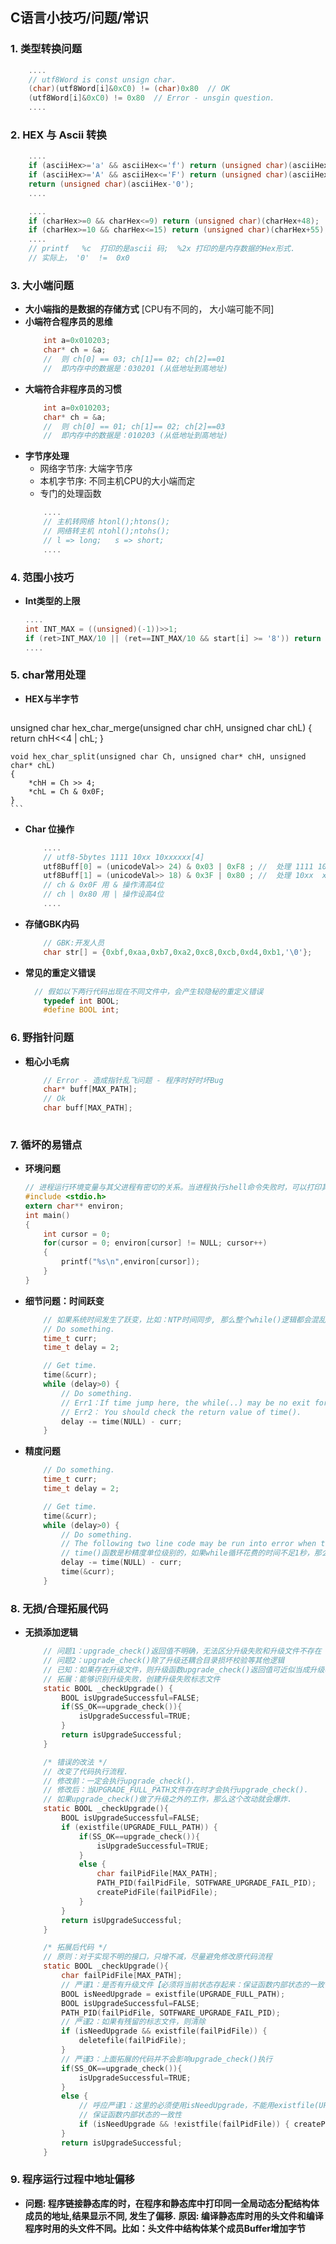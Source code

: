 
## <b>C语言小技巧/问题/常识</b> ##

### <b>1. 类型转换问题</b> ###
```C
    ....
    // utf8Word is const unsign char.
    (char)(utf8Word[i]&0xC0) != (char)0x80  // OK
    (utf8Word[i]&0xC0) != 0x80  // Error - unsgin question.
    ....
```
### 2. HEX 与 Ascii 转换 ###
```C
    ....
    if (asciiHex>='a' && asciiHex<='f') return (unsigned char)(asciiHex-87);
    if (asciiHex>='A' && asciiHex<='F') return (unsigned char)(asciiHex-55);
    return (unsigned char)(asciiHex-'0');
    ....

    ....
    if (charHex>=0 && charHex<=9) return (unsigned char)(charHex+48);
    if (charHex>=10 && charHex<=15) return (unsigned char)(charHex+55);
    ....
    // printf   %c  打印的是ascii 码;  %2x 打印的是内存数据的Hex形式.
    // 实际上， '0'  !=  0x0
```
### <b>3. 大小端问题</b> ###
-  <b>大小端指的是数据的存储方式</b> [CPU有不同的， 大小端可能不同]
- <b>小端符合程序员的思维</b>
    ```C
        int a=0x010203;
        char* ch = &a;
        //  则 ch[0] == 03; ch[1]== 02; ch[2]==01
        //  即内存中的数据是：030201 (从低地址到高地址)
    ```
- <b>大端符合非程序员的习惯</b>
    ```C
        int a=0x010203;
        char* ch = &a;
        //  则 ch[0] == 01; ch[1]== 02; ch[2]==03
        //  即内存中的数据是：010203 (从低地址到高地址)
    ```
- <b>字节序处理</b>
    - 网络字节序: 大端字节序
    - 本机字节序: 不同主机CPU的大小端而定
    - 专门的处理函数
    ```C
        ....
        // 主机转网络 htonl();htons();
        // 网络转主机 ntohl();ntohs();
        // l => long;   s => short;
        ....
    ```
### <b>4. 范围小技巧</b> ###
-  <b>Int类型的上限</b>
    ```C
    ....
    int INT_MAX = ((unsigned)(-1))>>1;
    if (ret>INT_MAX/10 || (ret==INT_MAX/10 && start[i] >= '8')) return -1;
    ....
    ```
### <b>5. char常用处理</b> ###
- <b>HEX与半字节</b>
    
    ```C
unsigned char hex_char_merge(unsigned char chH, unsigned char chL) { return chH<<4 | chL; }
    
    void hex_char_split(unsigned char Ch, unsigned char* chH, unsigned char* chL) 
    { 
        *chH = Ch >> 4;
        *chL = Ch & 0x0F;
    }
    ```
    
- <b>Char 位操作</b>
    ```C
        ....
        // utf8-5bytes 1111 10xx 10xxxxxx[4]
        utf8Buff[0] = (unicodeVal>> 24) & 0x03 | 0xF8 ;	//  处理 1111 10xx
        utf8Buff[1] = (unicodeVal>> 18) & 0x3F | 0x80 ;	//  处理 10xx  xxxx
        // ch & 0x0F 用 & 操作清高4位
        // ch | 0x80 用 | 操作设高4位
        ....
    ```
    
- <b>存储GBK内码</b>
    ```C
        // GBK:开发人员
        char str[] = {0xbf,0xaa,0xb7,0xa2,0xc8,0xcb,0xd4,0xb1,'\0'};
    ```
    
    
    
- <b>常见的重定义错误</b>

    ```c
      // 假如以下两行代码出现在不同文件中，会产生较隐秘的重定义错误
        typedef int BOOL;
        #define BOOL int;
    ```
### <b>6. 野指针问题</b> ###  
- <b>粗心小毛病</b>
    
    ```C
        // Error - 造成指针乱飞问题 - 程序时好时坏Bug 
        char* buff[MAX_PATH];
        // Ok
        char buff[MAX_PATH];
        
    ```
### <b>7. 循坏的易错点</b>  

- **环境问题**

  ```c
  // 进程运行环境变量与其父进程有密切的关系。当进程执行shell命令失败时，可以打印其PATH环境变量(一般从父进程继承而来)
  #include <stdio.h>
  extern char** environ;
  int main()
  {
      int cursor = 0;
      for(cursor = 0; environ[cursor] != NULL; cursor++)
      {
          printf("%s\n",environ[cursor]);
      }
  }
  ```

  

- <b>细节问题：时间跃变</b>

    ```C
        // 如果系统时间发生了跃变，比如：NTP时间同步, 那么整个while()逻辑都会混乱.
        // Do something.
        time_t curr;
        time_t delay = 2;
    
        // Get time.
        time(&curr);
        while (delay>0) {
            // Do something.
            // Err1：If time jump here, the while(..) may be no exit forever.
            // Err2： You should check the return value of time().
            delay -= time(NULL) - curr;
        }
    ```

    

- <b>精度问题</b>

    ```C
        // Do something.
        time_t curr;
        time_t delay = 2;
    
        // Get time.
        time(&curr);
        while (delay>0) {
            // Do something.
            // The following two line code may be run into error when the time cost of this loop is too short.
            // time()函数是秒精度单位级别的，如果while循环花费的时间不足1秒，那么time(NULL)-curr恒等于0, 循环永远不退出。
            delay -= time(NULL) - curr;
            time(&curr);
        }
    ```

### <b>8. 无损/合理拓展代码</b>
- <b>无损添加逻辑</b>
    ```c
        // 问题1：upgrade_check()返回值不明确，无法区分升级失败和升级文件不存在
        // 问题2：upgrade_check()除了升级还耦合目录损坏校验等其他逻辑
        // 已知：如果存在升级文件，则升级函数upgrade_check()返回值可近似当成升级状态
        // 拓展：能够识别升级失败，创建升级失败标志文件
        static BOOL _checkUpgrade() {
            BOOL isUpgradeSuccessful=FALSE;
            if(SS_OK==upgrade_check()){
                isUpgradeSuccessful=TRUE;
            }
            return isUpgradeSuccessful;
        }

        /* 错误的改法 */
        // 改变了代码执行流程.
        // 修改前：一定会执行upgrade_check().
        // 修改后：当UPGRADE_FULL_PATH文件存在时才会执行upgrade_check().
        // 如果upgrade_check()做了升级之外的工作，那么这个改动就会爆炸.
        static BOOL _checkUpgrade(){
            BOOL isUpgradeSuccessful=FALSE;
            if (existfile(UPGRADE_FULL_PATH)) {
                if(SS_OK==upgrade_check()){
                    isUpgradeSuccessful=TRUE;
                }
                else {
                    char failPidFile[MAX_PATH];
                    PATH_PID(failPidFile, SOTFWARE_UPGRADE_FAIL_PID);
                    createPidFile(failPidFile);
                }
            }
            return isUpgradeSuccessful;
        }

        /* 拓展后代码 */
        // 原则：对于实现不明的接口，只增不减，尽量避免修改原代码流程
        static BOOL _checkUpgrade(){
            char failPidFile[MAX_PATH];
            // 严谨1：是否有升级文件【必须将当前状态存起来：保证函数内部状态的一致性，不要多处多次获取】
            BOOL isNeedUpgrade = existfile(UPGRADE_FULL_PATH);
            BOOL isUpgradeSuccessful=FALSE;
            PATH_PID(failPidFile, SOTFWARE_UPGRADE_FAIL_PID);
            // 严谨2：如果有残留的标志文件，则清除
            if (isNeedUpgrade && existfile(failPidFile)) {
                deletefile(failPidFile);
            }
            // 严谨3：上面拓展的代码并不会影响upgrade_check()执行
            if(SS_OK==upgrade_check()){
                isUpgradeSuccessful=TRUE;
            }
            else {
                // 呼应严谨1：这里的必须使用isNeedUpgrade，不能用existfile(UPGRADE_FULL_PATH)，因为上面存在deletefile操作。
                // 保证函数内部状态的一致性
                if (isNeedUpgrade && !existfile(failPidFile)) { createPidFile(failPidFile); }
            }
            return isUpgradeSuccessful;
        }
    ```

### <b>9. 程序运行过程中地址偏移</b>
- <b>问题: 程序链接静态库的时，在程序和静态库中打印同一全局动态分配结构体成员的地址,结果显示不同, 发生了偏移.</b>
  <b>原因: 编译静态库时用的头文件和编译程序时用的头文件不同。比如：头文件中结构体某个成员Buffer增加字节</b>













